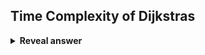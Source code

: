 ## Time Complexity of Dijkstras
<details>
<summary><b>Reveal answer</b></summary>
O(n^2)
</details>
